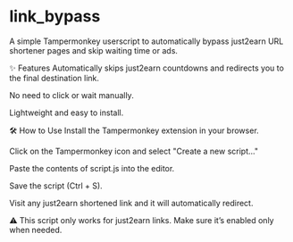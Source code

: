 # link_bypass
A simple Tampermonkey userscript to automatically bypass just2earn URL shortener pages and skip waiting time or ads.

✨ Features
Automatically skips just2earn countdowns and redirects you to the final destination link.

No need to click or wait manually.

Lightweight and easy to install.

🛠 How to Use
Install the Tampermonkey extension in your browser.

Click on the Tampermonkey icon and select "Create a new script..."

Paste the contents of script.js into the editor.

Save the script (Ctrl + S).

Visit any just2earn shortened link and it will automatically redirect.

⚠️ This script only works for just2earn links. Make sure it’s enabled only when needed.
